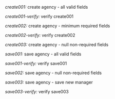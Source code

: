 *create001:* create agency - all valid fields

*create001-verify:* verify create001

*create002:* create agency - minimum required fields

*create002-verify:* verify create002

*create003:* create agency - null non-required fields

*save001:* save agency - all valid fields

*save001-verify:* verify save001

*save002:* save agency - null non-required fields

*save003:* save agency - save new manager

*save003-verify:* verify save003